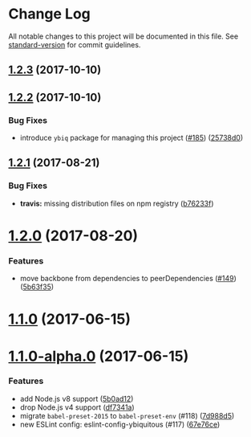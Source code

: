 <!-- markdownlint-disable -->
# Change Log

All notable changes to this project will be documented in this file. See [standard-version](https://github.com/conventional-changelog/standard-version) for commit guidelines.

<a name="1.2.3"></a>
## [1.2.3](https://github.com/ybiquitous/backbone.deepmodel/compare/v1.2.2...v1.2.3) (2017-10-10)



<a name="1.2.2"></a>
## [1.2.2](https://github.com/ybiquitous/backbone.deepmodel/compare/v1.2.1...v1.2.2) (2017-10-10)


### Bug Fixes

* introduce `ybiq` package for managing this project ([#185](https://github.com/ybiquitous/backbone.deepmodel/issues/185)) ([25738d0](https://github.com/ybiquitous/backbone.deepmodel/commit/25738d0))



<a name="1.2.1"></a>
## [1.2.1](https://github.com/ybiquitous/backbone.deepmodel/compare/v1.2.0...v1.2.1) (2017-08-21)


### Bug Fixes

* **travis:** missing distribution files on npm registry ([b76233f](https://github.com/ybiquitous/backbone.deepmodel/commit/b76233f))



<a name="1.2.0"></a>
# [1.2.0](https://github.com/ybiquitous/backbone.deepmodel/compare/v1.1.0...v1.2.0) (2017-08-20)


### Features

* move backbone from dependencies to peerDependencies ([#149](https://github.com/ybiquitous/backbone.deepmodel/issues/149)) ([5b63f35](https://github.com/ybiquitous/backbone.deepmodel/commit/5b63f35))



<a name="1.1.0"></a>
# [1.1.0](https://github.com/ybiquitous/backbone.deepmodel/compare/v1.1.0-alpha.0...v1.1.0) (2017-06-15)



<a name="1.1.0-alpha.0"></a>
# [1.1.0-alpha.0](https://github.com/ybiquitous/backbone.deepmodel/compare/v1.0.1...v1.1.0-alpha.0) (2017-06-15)


### Features

* add Node.js v8 support ([5b0ad12](https://github.com/ybiquitous/backbone.deepmodel/commit/5b0ad12))
* drop Node.js v4 support ([df7341a](https://github.com/ybiquitous/backbone.deepmodel/commit/df7341a))
* migrate `babel-preset-2015` to `babel-preset-env` (#118) ([7d988d5](https://github.com/ybiquitous/backbone.deepmodel/commit/7d988d5))
* new ESLint config: eslint-config-ybiquitous (#117) ([67e76ce](https://github.com/ybiquitous/backbone.deepmodel/commit/67e76ce))
